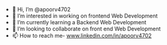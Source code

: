 - 👋 Hi, I’m @apoorv4702
- 👀 I’m interested in working on frontend Web Development
- 🌱 I’m currently learning a Backend Web Development
- 💞️ I’m looking to collaborate on front end Web Development
- 📫 How to reach me- www.linkedin.com/in/apoorv4702 

<!---
apoorv4702/apoorv4702 is a ✨ special ✨ repository because its `README.md` (this file) appears on your GitHub profile.
You can click the Preview link to take a look at your changes.
--->
